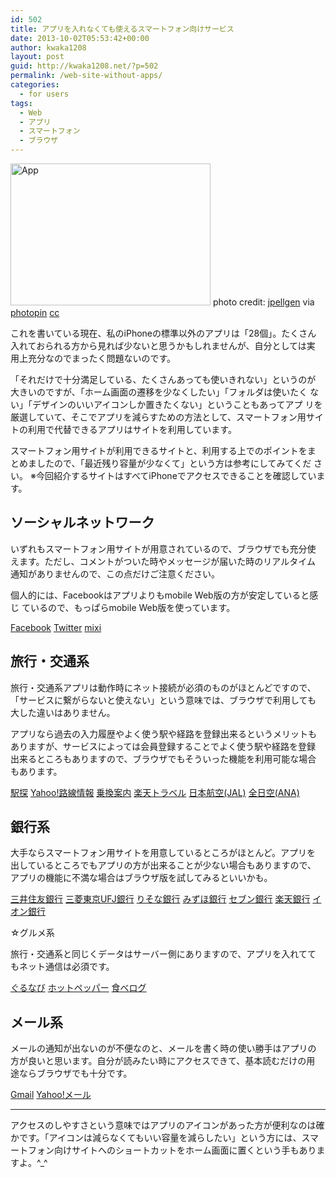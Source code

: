 ```yaml
---
id: 502
title: アプリを入れなくても使えるスマートフォン向けサービス
date: 2013-10-02T05:53:42+00:00
author: kwaka1208
layout: post
guid: http://kwaka1208.net/?p=502
permalink: /web-site-without-apps/
categories:
  - for users
tags:
  - Web
  - アプリ
  - スマートフォン
  - ブラウザ
---
```

<img src="http://kwaka1208.net/wp-content/uploads/2013/10/small__3421273869.jpg" alt="App" width="320" height="227" class="alignnone size-full wp-image-503" />
photo credit: <a href="http://www.flickr.com/photos/jpellgen/3421273869/">jpellgen</a> via <a href="http://photopin.com">photopin</a> <a href="http://creativecommons.org/licenses/by-nc-nd/2.0/">cc</a>

これを書いている現在、私のiPhoneの標準以外のアプリは「28個」。たくさん
入れておられる方から見れば少ないと思うかもしれませんが、自分としては実
用上充分なのでまったく問題ないのです。

「それだけで十分満足している、たくさんあっても使いきれない」というのが
大きいのですが、「ホーム画面の遷移を少なくしたい」「フォルダは使いたく
ない」「デザインのいいアイコンしか置きたくない」ということもあってアプ
リを厳選していて、そこでアプリを減らすための方法として、スマートフォン用サイトの利用で代替できるアプリはサイトを利用しています。

スマートフォン用サイトが利用できるサイトと、利用する上でのポイントをま
とめましたので、「最近残り容量が少なくて」という方は参考にしてみてくだ
さい。
※今回紹介するサイトはすべてiPhoneでアクセスできることを確認しています。

<h2>ソーシャルネットワーク</h2>

いずれもスマートフォン用サイトが用意されているので、ブラウザでも充分使
えます。ただし、コメントがついた時やメッセージが届いた時のリアルタイム
通知がありませんので、この点だけご注意ください。

個人的には、Facebookはアプリよりもmobile Web版の方が安定していると感じ
ているので、もっぱらmobile Web版を使っています。

<a href="https://m.facebook.com/">Facebook</a>
<a href="https://mobile.twitter.com/">Twitter</a>
<a href="https://mixi.jp/">mixi</a>

<h2>旅行・交通系</h2>

旅行・交通系アプリは動作時にネット接続が必須のものがほとんどですので、
「サービスに繋がらないと使えない」という意味では、ブラウザで利用しても
大した違いはありません。

アプリなら過去の入力履歴やよく使う駅や経路を登録出来るというメリットも
ありますが、サービスによっては会員登録することでよく使う駅や経路を登録
出来るところもありますので、ブラウザでもそういった機能を利用可能な場合
もあります。

<a href="http://sp.ekitan.com/">駅探</a>
<a href="http://transit.loco.yahoo.co.jp/">Yahoo!路線情報</a>
<a href="http://mb.jorudan.co.jp/">乗換案内</a>
<a href="http://travel.rakuten.co.jp/smart/">楽天トラベル</a>
<a href="http://sp.jal.co.jp/">日本航空(JAL)</a>
<a href="http://www.ana.co.jp/asw/spdom">全日空(ANA)</a>

<h2>銀行系</h2>

大手ならスマートフォン用サイトを用意しているところがほとんど。アプリを
出しているところでもアプリの方が出来ることが少ない場合もありますので、
アプリの機能に不満な場合はブラウザ版を試してみるといいかも。

<a href="http://www.smbc.co.jp/smartphone/index.html">三井住友銀行</a>
<a href="http://www.bk.mufg.jp/sp/index.html">三菱東京UFJ銀行</a>
<a href="http://www.resona-gr.co.jp/resonabank/sp/index.html">りそな銀行</a>
<a href="http://www.mizuhobank.co.jp/sp/index.html">みずほ銀行</a>
<a href="http://www.sevenbank.co.jp/sp/index.html">セブン銀行</a>
<a href="http://www.rakuten-bank.co.jp/smartphone/">楽天銀行</a>
<a href="http://www.aeonbank.co.jp/sp/index.html">イオン銀行</a>

☆グルメ系

旅行・交通系と同じくデータはサーバー側にありますので、アプリを入れてて
もネット通信は必須です。

<a href="http://mobile.gnavi.co.jp/">ぐるなび</a>
<a href="http://www.hotpepper.jp/SA23/">ホットペッパー</a>
<a href="http://s.tabelog.com/">食べログ</a>

<h2>メール系</h2>

メールの通知が出ないのが不便なのと、メールを書く時の使い勝手はアプリの
方が良いと思います。自分が読みたい時にアクセスできて、基本読むだけの用
途ならブラウザでも十分です。

<a href="https://mail.google.com/">Gmail</a>
<a href="https://m.mail.yahoo.co.jp/cl/">Yahoo!メール</a>

<hr>
アクセスのしやすさという意味ではアプリのアイコンがあった方が便利なのは確かです。「アイコンは減らなくてもいい容量を減らしたい」という方には、スマートフォン向けサイトへのショートカットをホーム画面に置くという手もありますよ。^_^